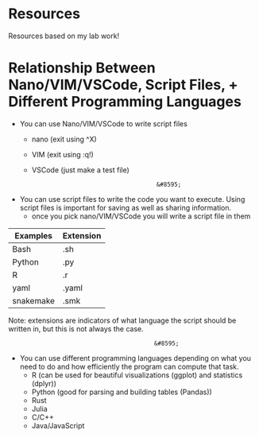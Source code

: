 # Resources
Resources based on my lab work!

# Relationship Between Nano/VIM/VSCode, Script Files, + Different Programming Languages 

- You can use Nano/VIM/VSCode to write script files
    - nano (exit using ^X)
    - VIM (exit using :q!)
    - VSCode (just make a test file)
 
      
                                             &#8595;



- You can use script files to write the code you want to execute. Using script files is important for saving as well as sharing information.
  - once you pick nano/VIM/VSCode you will write a script file in them

|Examples | Extension|
|--------|------------|
| Bash | .sh|
| Python | .py|
|R | .r|
|yaml | .yaml|
|snakemake | .smk|

Note: extensions are indicators of what language the script should be written in, but this is not always the case. 



                                             &#8595;



- You can use different programming languages depending on what you need to do and how efficiently the program can compute that task.
    - R (can be used for beautiful visualizations (ggplot) and statistics (dplyr))
    - Python (good for parsing and building tables (Pandas))
    - Rust
    - Julia
    - C/C++
    - Java/JavaScript
